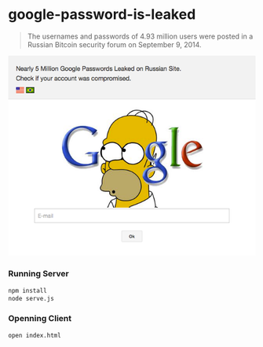 google-password-is-leaked
=========================

> The usernames and passwords of 4.93 million users were posted in a Russian Bitcoin security forum on September 9, 2014.

[![Demo](https://github.com/gustavohenrique/google-password-is-leaked/raw/master/screenshot.png)](http://labs.gustavohenrique.com/google-password-is-leaked)


### Running Server

    npm install
    node serve.js

### Openning Client

    open index.html
